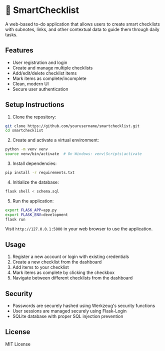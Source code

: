 # 📝 SmartChecklist

A web-based to-do application that allows users to create smart checklists with subnotes, links, and other contextual data to guide them through daily tasks.

## Features

- User registration and login
- Create and manage multiple checklists
- Add/edit/delete checklist items
- Mark items as complete/incomplete
- Clean, modern UI
- Secure user authentication

## Setup Instructions

1. Clone the repository:
```bash
git clone https://github.com/yourusername/smartchecklist.git
cd smartchecklist
```

2. Create and activate a virtual environment:
```bash
python -m venv venv
source venv/bin/activate  # On Windows: venv\Scripts\activate
```

3. Install dependencies:
```bash
pip install -r requirements.txt
```

4. Initialize the database:
```bash
flask shell < schema.sql
```

5. Run the application:
```bash
export FLASK_APP=app.py
export FLASK_ENV=development
flask run
```

Visit `http://127.0.0.1:5000` in your web browser to use the application.

## Usage

1. Register a new account or login with existing credentials
2. Create a new checklist from the dashboard
3. Add items to your checklist
4. Mark items as complete by clicking the checkbox
5. Navigate between different checklists from the dashboard

## Security

- Passwords are securely hashed using Werkzeug's security functions
- User sessions are managed securely using Flask-Login
- SQLite database with proper SQL injection prevention

## License

MIT License 
